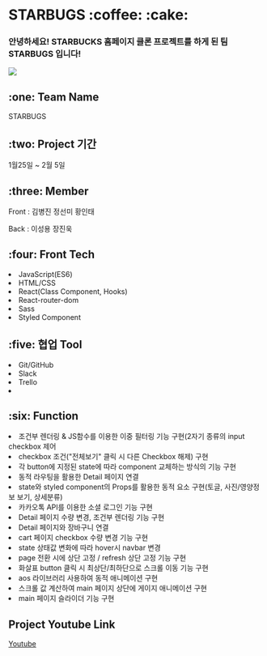 
<h1>STARBUGS :coffee: :cake:</h1>

<h3>안녕하세요! STARBUCKS 홈페이지 클론 프로젝트를 하게 된 팀 STARBUGS 입니다! </h3>
<img src="https://user-images.githubusercontent.com/65752350/107324232-11988880-6aeb-11eb-923d-581e96f988c0.png"></img>

<h2>:one: Team Name</h2>
<p>STARBUGS</p>

<h2>:two: Project 기간</h2>
<P>1월25일 ~ 2월 5일</p>

<h2>:three: Member</h2>
<p>Front : 김병진 정선미 황인태</p>
<p>Back : 이성용 장진욱</p>

<h2>:four: Front Tech</h2>
<li>JavaScript(ES6)</li>
<li>HTML/CSS</li>
<li>React(Class Component, Hooks)</li>
<li>React-router-dom</li>
<li>Sass</li>
<li>Styled Component</li>

  
<h2>:five: 협업 Tool</h2>
<li>Git/GitHub</li>
<li>Slack</li>
<li>Trello<li>

<h2>:six: Function</h2>
<li>조건부 렌더링 & JS함수를 이용한 이중 필터링 기능 구현(2자기 종류의 input checkbox 제어</li>
<li>checkbox 조건("전체보기" 클릭 시 다른 Checkbox 해제) 구현</li>
<li>각 button에 지정된 state에 따라 component 교체하는 방식의 기능 구현</li>
<li>동적 라우팅을 활용한 Detail 페이지 연결</li>
<li>state와 styled component의 Props를 활용한 동적 요소 구현(토글, 사진/영양정보 보기, 상세분류)</li>
<li>카카오톡 API를 이용한 소셜 로그인 기능 구현</li>
<li>Detail 페이지 수량 변경, 조건부 렌더링 기능 구현</li>
<li>Detail 페이지와 장바구니 연결</li>
<li>cart 페이지 checkbox 수량 변경 기능 구현</li>
<li>state 상태값 변화에 따라 hover시 navbar 변경 </li>
<li>page 전환 시에 상단 고정 / refresh 상단 고정 기능 구현</li>
<li>화살표 button 클릭 시 최상단/최하단으로 스크롤 이동 기능 구현</li>
<li>aos 라이브러리 사용하여 동적 애니메이션 구현</li>
<li>스크롤 값 계산하여 main 페이지 상단에 게이지 애니메이션 구현</li>
<li>main 페이지 슬라이더 기능 구현</li>

<h2>Project Youtube Link </h2>

[Youtube](https://www.youtube.com/watch?v=LNovijmpFKU "Starbugs")
